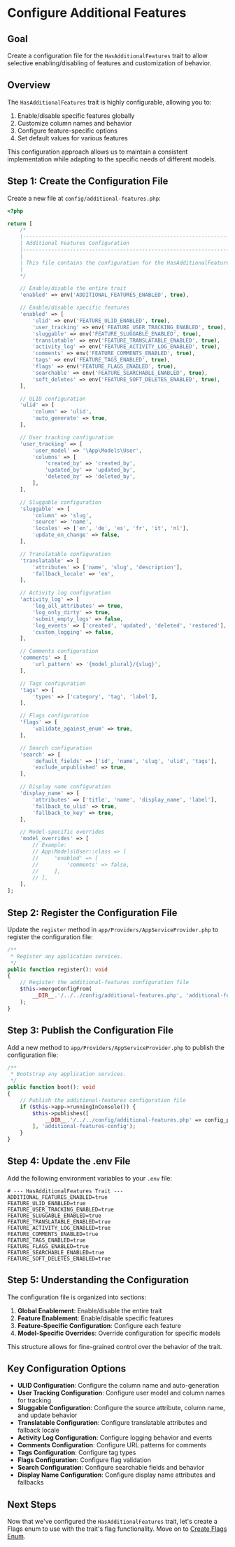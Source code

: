 # Configure Additional Features

<link rel="stylesheet" href="../../assets/css/styles.css">

## Goal

Create a configuration file for the `HasAdditionalFeatures` trait to allow selective enabling/disabling of features and customization of behavior.

## Overview

The `HasAdditionalFeatures` trait is highly configurable, allowing you to:

1. Enable/disable specific features globally
2. Customize column names and behavior
3. Configure feature-specific options
4. Set default values for various features

This configuration approach allows us to maintain a consistent implementation while adapting to the specific needs of different models.

## Step 1: Create the Configuration File

Create a new file at `config/additional-features.php`:

```php
<?php

return [
    /*
    |--------------------------------------------------------------------------
    | Additional Features Configuration
    |--------------------------------------------------------------------------
    |
    | This file contains the configuration for the HasAdditionalFeatures trait.
    |
    */

    // Enable/disable the entire trait
    'enabled' => env('ADDITIONAL_FEATURES_ENABLED', true),

    // Enable/disable specific features
    'enabled' => [
        'ulid' => env('FEATURE_ULID_ENABLED', true),
        'user_tracking' => env('FEATURE_USER_TRACKING_ENABLED', true),
        'sluggable' => env('FEATURE_SLUGGABLE_ENABLED', true),
        'translatable' => env('FEATURE_TRANSLATABLE_ENABLED', true),
        'activity_log' => env('FEATURE_ACTIVITY_LOG_ENABLED', true),
        'comments' => env('FEATURE_COMMENTS_ENABLED', true),
        'tags' => env('FEATURE_TAGS_ENABLED', true),
        'flags' => env('FEATURE_FLAGS_ENABLED', true),
        'searchable' => env('FEATURE_SEARCHABLE_ENABLED', true),
        'soft_deletes' => env('FEATURE_SOFT_DELETES_ENABLED', true),
    ],

    // ULID configuration
    'ulid' => [
        'column' => 'ulid',
        'auto_generate' => true,
    ],

    // User tracking configuration
    'user_tracking' => [
        'user_model' => '\App\Models\User',
        'columns' => [
            'created_by' => 'created_by',
            'updated_by' => 'updated_by',
            'deleted_by' => 'deleted_by',
        ],
    ],

    // Sluggable configuration
    'sluggable' => [
        'column' => 'slug',
        'source' => 'name',
        'locales' => ['en', 'de', 'es', 'fr', 'it', 'nl'],
        'update_on_change' => false,
    ],

    // Translatable configuration
    'translatable' => [
        'attributes' => ['name', 'slug', 'description'],
        'fallback_locale' => 'en',
    ],

    // Activity log configuration
    'activity_log' => [
        'log_all_attributes' => true,
        'log_only_dirty' => true,
        'submit_empty_logs' => false,
        'log_events' => ['created', 'updated', 'deleted', 'restored'],
        'custom_logging' => false,
    ],

    // Comments configuration
    'comments' => [
        'url_pattern' => '{model_plural}/{slug}',
    ],

    // Tags configuration
    'tags' => [
        'types' => ['category', 'tag', 'label'],
    ],

    // Flags configuration
    'flags' => [
        'validate_against_enum' => true,
    ],

    // Search configuration
    'search' => [
        'default_fields' => ['id', 'name', 'slug', 'ulid', 'tags'],
        'exclude_unpublished' => true,
    ],

    // Display name configuration
    'display_name' => [
        'attributes' => ['title', 'name', 'display_name', 'label'],
        'fallback_to_ulid' => true,
        'fallback_to_key' => true,
    ],

    // Model-specific overrides
    'model_overrides' => [
        // Example:
        // App\Models\User::class => [
        //     'enabled' => [
        //         'comments' => false,
        //     ],
        // ],
    ],
];
```

## Step 2: Register the Configuration File

Update the `register` method in `app/Providers/AppServiceProvider.php` to register the configuration file:

```php
/**
 * Register any application services.
 */
public function register(): void
{
    // Register the additional-features configuration file
    $this->mergeConfigFrom(
        __DIR__.'/../../config/additional-features.php', 'additional-features'
    );
}
```

## Step 3: Publish the Configuration File

Add a new method to `app/Providers/AppServiceProvider.php` to publish the configuration file:

```php
/**
 * Bootstrap any application services.
 */
public function boot(): void
{
    // Publish the additional-features configuration file
    if ($this->app->runningInConsole()) {
        $this->publishes([
            __DIR__.'/../../config/additional-features.php' => config_path('additional-features.php'),
        ], 'additional-features-config');
    }
}
```

## Step 4: Update the .env File

Add the following environment variables to your `.env` file:

```
# --- HasAdditionalFeatures Trait ---
ADDITIONAL_FEATURES_ENABLED=true
FEATURE_ULID_ENABLED=true
FEATURE_USER_TRACKING_ENABLED=true
FEATURE_SLUGGABLE_ENABLED=true
FEATURE_TRANSLATABLE_ENABLED=true
FEATURE_ACTIVITY_LOG_ENABLED=true
FEATURE_COMMENTS_ENABLED=true
FEATURE_TAGS_ENABLED=true
FEATURE_FLAGS_ENABLED=true
FEATURE_SEARCHABLE_ENABLED=true
FEATURE_SOFT_DELETES_ENABLED=true
```

## Step 5: Understanding the Configuration

The configuration file is organized into sections:

1. **Global Enablement**: Enable/disable the entire trait
2. **Feature Enablement**: Enable/disable specific features
3. **Feature-Specific Configuration**: Configure each feature
4. **Model-Specific Overrides**: Override configuration for specific models

This structure allows for fine-grained control over the behavior of the trait.

## Key Configuration Options

- **ULID Configuration**: Configure the column name and auto-generation
- **User Tracking Configuration**: Configure user model and column names for tracking
- **Sluggable Configuration**: Configure the source attribute, column name, and update behavior
- **Translatable Configuration**: Configure translatable attributes and fallback locale
- **Activity Log Configuration**: Configure logging behavior and events
- **Comments Configuration**: Configure URL patterns for comments
- **Tags Configuration**: Configure tag types
- **Flags Configuration**: Configure flag validation
- **Search Configuration**: Configure searchable fields and behavior
- **Display Name Configuration**: Configure display name attributes and fallbacks

## Next Steps

Now that we've configured the `HasAdditionalFeatures` trait, let's create a Flags enum to use with the trait's flag functionality. Move on to [Create Flags Enum](./086-create-flags-enum.md).
